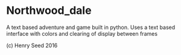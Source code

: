 # Northwood_dale

A text based adventure and game built in python.
Uses a text based interface with colors and clearing of display between frames



(c) Henry Seed 2016


